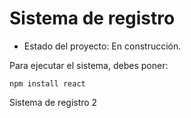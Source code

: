 <h1>Sistema de registro</h1>

- Estado del proyecto: En construcción.

Para ejecutar el sistema, debes poner:

````npm install react````

Sistema de registro 2
